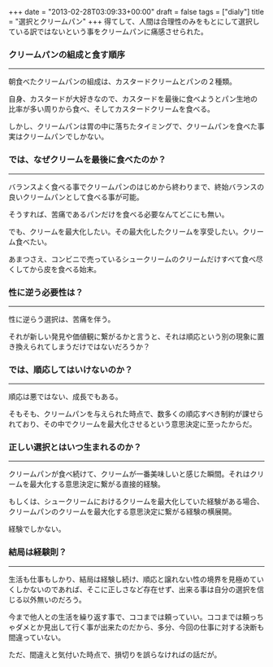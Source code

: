 +++
date = "2013-02-28T03:09:33+00:00"
draft = false
tags = ["dialy"]
title = "選択とクリームパン"
+++
得てして、人間は合理性のみをもとにして選択している訳ではないという事をクリームパンに痛感させられた。  

### クリームパンの組成と食す順序
***

朝食べたクリームパンの組成は、カスタードクリームとパンの２種類。  

自身、カスタードが大好きなので、カスタードを最後に食べようとパン生地の比率が多い周りから食べ、そしてカスタードクリームを食べる。  

しかし、クリームパンは胃の中に落ちたタイミングで、クリームパンを食べた事実はクリームパンでしかない。  

### では、なぜクリームを最後に食べたのか？
***

バランスよく食べる事でクリームパンのはじめから終わりまで、終始バランスの良いクリームパンとして食べる事が可能。

そうすれば、苦痛であるパンだけを食べる必要なんてどこにも無い。

でも、クリームを最大化したい。その最大化したクリームを享受したい。クリーム食べたい。


あまつさえ、コンビニで売っているシュークリームのクリームだけすべて食べ尽くしてから皮を食べる始末。


### 性に逆う必要性は？
***

性に逆らう選択は、苦痛を伴う。

それが新しい発見や価値観に繋がるかと言うと、それは順応という別の現象に置き換えられてしまうだけではないだろうか？

### では、順応してはいけないのか？
***

順応は悪ではない、成長でもある。

そもそも、クリームパンを与えられた時点で、数多くの順応すべき制約が課せられており、その中でクリームを最大化させるという意思決定に至ったからだ。

### 正しい選択とはいつ生まれるのか？
*** 

クリームパンが食べ続けて、クリームが一番美味しいと感じた瞬間。それはクリームを最大化する意思決定に繋がる直接的経験。

もしくは、シュークリームにおけるクリームを最大化していた経験がある場合、クリームパンのクリームを最大化する意思決定に繋がる経験の横展開。

経験でしかない。

### 結局は経験則？
***

生活も仕事もしかり、結局は経験し続け、順応と譲れない性の境界を見極めていくしかないのであれば、そこに正しさなど存在せず、出来る事は自分の選択を信じる以外無いのだろう。


今まで他人との生活を繰り返す事で、ココまでは頼っていい。ココまでは頼っちゃダメとか見出して行く事が出来たのだから、多分、今回の仕事に対する決断も間違っていない。

ただ、間違えと気付いた時点で、損切りを誤らなければの話だが。
